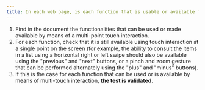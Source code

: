 ```yaml
---
title: In each web page, is each function that is usable or available following a multi-touch touch also usable or available following a touch at a single point on the screen (excluding special cases).
---
```


1. Find in the document the functionalities that can be used or made available by means of a multi-point touch interaction.
2. For each function, check that it is still available using touch interaction at a single point on the screen (for example, the ability to consult the items in a list using a horizontal right or left swipe should also be available using the "previous" and "next" buttons, or a pinch and zoom gesture that can be performed alternately using the "plus" and "minus" buttons).
3. If this is the case for each function that can be used or is available by means of multi-touch interaction, **the test is validated**.
